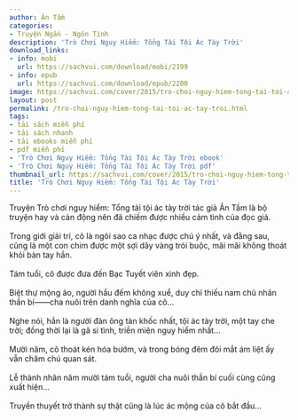 ```yaml
---
author: Ân Tầm
categories:
- Truyện Ngắn - Ngôn Tình
description: 'Trò Chơi Nguy Hiểm: Tổng Tài Tội Ác Tày Trời'
download_links:
- info: mobi
  url: https://sachvui.com/download/mobi/2199
- info: epub
  url: https://sachvui.com/download/epub/2200
image: https://sachvui.com/cover/2015/tro-choi-nguy-hiem-tong-tai-toi-ac-tay-troi.jpg
layout: post
permalink: /tro-choi-nguy-hiem-tong-tai-toi-ac-tay-troi.html
tags:
- tải sách miễn phí
- tải sách nhanh
- tải ebooks miễn phí
- pdf miễn phí
- 'Trò Chơi Nguy Hiểm: Tổng Tài Tội Ác Tày Trời ebook'
- 'Trò Chơi Nguy Hiểm: Tổng Tài Tội Ác Tày Trời pdf'
thumbnail_url: https://sachvui.com/cover/2015/tro-choi-nguy-hiem-tong-tai-toi-ac-tay-troi.jpg
title: 'Trò Chơi Nguy Hiểm: Tổng Tài Tội Ác Tày Trời'
---
```


 <div class="item-desc text-justify"> <p>Truyện Trò chơi nguy hiểm: Tổng tài tội ác tày trời tác giả Ân Tầm là bộ truyện hay và cản động nên đã chiếm được nhiều cảm tình của đọc giả.<br><br>Trong giới giải trí, cô là ngôi sao ca nhạc được chú ý nhất, và đằng sau, cũng là một con chim được một sợi dây vàng trói buộc, mãi mãi không thoát khỏi bàn tay hắn.<br><br>Tám tuổi, cô được đưa đến Bạc Tuyết viên xinh đẹp.<br><br>Biệt thự mộng ảo, người hầu đếm không xuể, duy chỉ thiếu nam chủ nhân thần bí——cha nuôi trên danh nghĩa của cô…<br><br>Nghe nói, hắn là người đàn ông tàn khốc nhất, tội ác tày trời, một tay che trời; đồng thời lại là gã si tình, triền miên nguy hiểm nhất…<br><br>Mười năm, cô thoát kén hóa bướm, và trong bóng đêm đôi mắt ám liệt ấy vẫn chăm chú quan sát.<br><br>Lễ thành nhân năm mười tám tuổi, người cha nuôi thần bí cuối cùng cũng xuất hiện…<br><br>Truyền thuyết trở thành sự thật cũng là lúc ác mộng của cô bắt đầu…</p> </div>